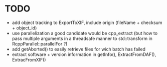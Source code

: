 # TODO
- add object tracking to ExportToXIF, include origin (fileName + checksum + object_id)
- use parallelization a good candidate would be cpp_extract (but how to pass multiple arguments in a threadsafe manner to std::transform in RcppParallel::parallelFor ?)
- add getAborted() to easily retrieve files for wich batch has failed
- extract software + version information in getInfo(), ExtractFromDAF(), ExtracFromXIF()
